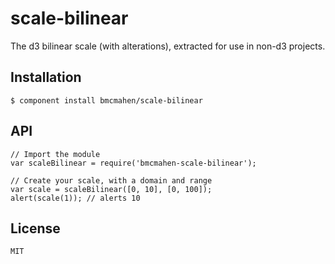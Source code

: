 
# scale-bilinear

The d3 bilinear scale (with alterations), extracted for use in non-d3 projects.

## Installation

	$ component install bmcmahen/scale-bilinear

## API

	// Import the module
	var scaleBilinear = require('bmcmahen-scale-bilinear');

	// Create your scale, with a domain and range
	var scale = scaleBilinear([0, 10], [0, 100]);
	alert(scale(1)); // alerts 10

## License

	MIT
